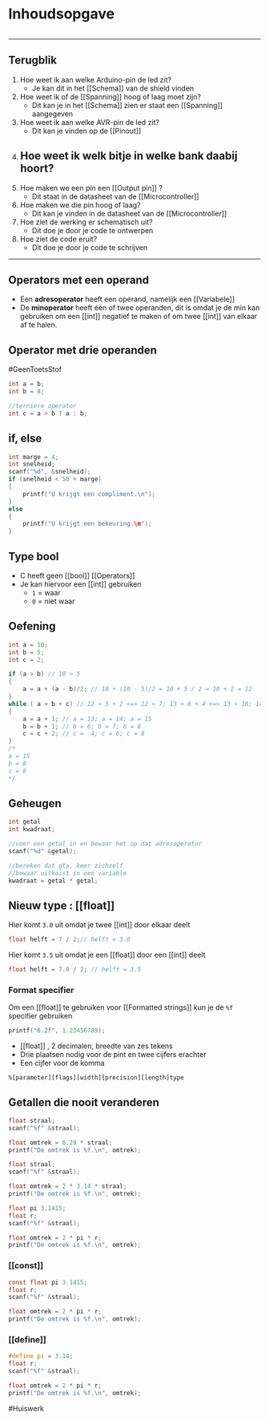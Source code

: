 # Inhoudsopgave
```toc
```

---

## Terugblik
1. Hoe weet ik aan welke Arduino-pin de led zit?
	- Je kan dit in het [[Schema]] van de shield vinden
2. Hoe weet ik of de [[Spanning]] hoog of laag moet zijn?
	- Dit kan je in het [[Schema]] zien er staat een [[Spanning]]  aangegeven
3. Hoe weet ik aan welke AVR-pin de led zit?
	- Dit kan je vinden op de [[Pinout]] 
4. Hoe weet ik welk bitje in welke bank daabij hoort?
	- 
5. Hoe maken we een pin een [[Output pin]] ?
	- Dit staat in de datasheet van de [[Microcontroller]] 
6. Hoe maken we die pin hoog of laag?
	- Dit kan je vinden in de datasheet van de [[Microcontroller]] 
7. Hoe ziet de werking er schematisch uit?
	-  Dit doe je door je code te ontwerpen
8. Hoe ziet de code eruit?
	- Dit doe je door je code te schrijven 

---

## Operators met een operand
- Een **adresoperator** heeft een operand, namelijk een [[Variabele]] 
- De **minoperator** heeft één of twee operanden, dit is omdat je de min kan gebruiken om een [[int]] negatief te maken of om twee [[int]] van elkaar af te halen.

## Operator met drie operanden
#GeenToetsStof
```c
int a = b;
int b = 8;

//terniere operator
int c = a > b ? a : b;
```

## if, else
```c
int marge = 4;
int snelheid;
scanf("%d", &snelheid);
if (snelheid < 50 + marge)
{
	printf("U krijgt een compliment.\n");
}
else 
{
	printf("U krijgt een bekeuring.\m");
}
```

## Type bool
- C heeft geen [[bool]] [[Operators]] 
- Je kan hiervoor een [[int]] gebruiken 
	- `1` = waar
	- `0` = niet waar


## Oefening
```c
int a = 10;
int b = 5;
int c = 2;

if (a > b) // 10 > 5
{
	a = a + (a - b)/2; // 10 + (10 - 5)/2 = 10 + 5 / 2 = 10 + 2 = 12
}
while ( a > b + c) // 12 > 5 + 2 <=> 12 > 7; 13 > 6 + 4 <=> 13 > 10; 14 > 7 + 6 <=> 14 > 13; 15 !> 8 + 8 <=> 15 !> 16, hier stopt de loop
{
	a = a + 1; // a = 13; a = 14; a = 15
	b = b + 1; // b = 6; b = 7; b = 8
	c = c + 2; // c =  4; c = 6; c = 8
}
/*
a = 15
b = 8
c = 8
*/
```

## Geheugen
```c
int getal
int kwadraat;

//voer een getal in en bewaar het op dat adresoperator 
scanf("%d" &getal);

//bereken dat gta, keer zichzelf
//bewaar uitkoist in een variable
kwadraat = getal * getal;

```

## Nieuw type : [[float]] 

Hier komt `3.0` uit omdat je twee [[int]]  door elkaar deelt
```c
float helft = 7 / 2;// helft = 3.0
```

Hier komt `3.5` uit omdat je een [[float]]  door een [[int]]  deelt
```c
float helft = 7.0 / 2; // helft = 3.5
```

### Format specifier
Om een [[float]] te gebruiken voor [[Formatted strings]]  kun je de `%f` specifier gebruiken 
```c
printf("6.2f", 1.23456789);
```
- [[float]] , 2 decimalen, breedte van zes tekens
- Drie plaatsen nodig voor de pint en twee cijfers erachter
- Een cijfer voor de komma

`%[parameter][flags][width][precision][length]type`

## Getallen die nooit veranderen
```c
float straal;
scanf("%f" &straal);

float omtrek = 6.28 * straal;
printf("De omtrek is %f.\n", omtrek);
```

```c
float straal;
scanf("%f" &straal);

float omtrek = 2 * 3.14 * straal;
printf("De omtrek is %f.\n", omtrek);
```

```c
float pi 3.1415;
float r;
scanf("%f" &straal);

float omtrek = 2 * pi * r;
printf("De omtrek is %f.\n", omtrek);
```

### [[const]]

```c
const float pi 3.1415;
float r;
scanf("%f" &straal);

float omtrek = 2 * pi * r;
printf("De omtrek is %f.\n", omtrek);
```

### [[define]]
```c
#define pi = 3.14; 
float r;
scanf("%f" &straal);

float omtrek = 2 * pi * r;
printf("De omtrek is %f.\n", omtrek);
````

#Huiswerk 